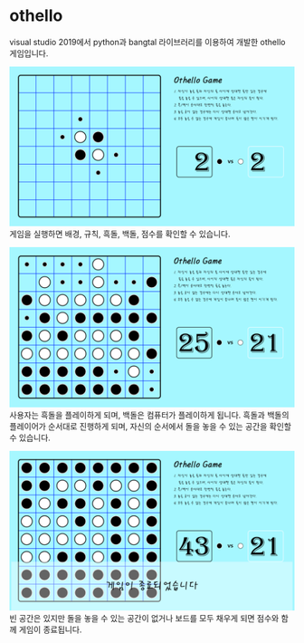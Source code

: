 # othello

visual studio 2019에서 python과 bangtal 라이브러리를 이용하여 개발한 othello 게임입니다.

![오델로1](https://github.com/JunsukOH/othello/blob/main/description/othello1.PNG)
게임을 실행하면 배경, 규칙, 흑돌, 백돌, 점수를 확인할 수 있습니다.

![오델로2](https://github.com/JunsukOH/othello/blob/main/description/othello2.PNG)
사용자는 흑돌을 플레이하게 되며, 백돌은 컴퓨터가 플레이하게 됩니다.
흑돌과 백돌의 플레이어가 순서대로 진행하게 되며, 자신의 순서에서 돌을 놓을 수 있는 공간을 확인할 수 있습니다.

![오델로3](https://github.com/JunsukOH/othello/blob/main/description/othello3.PNG)
빈 공간은 있지만 돌을 놓을 수 있는 공간이 없거나 보드를 모두 채우게 되면 점수와 함께 게임이 종료됩니다.
